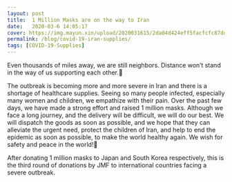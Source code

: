 ```yaml
---
layout: post
title:  1 Million Masks are on the way to Iran
date:   2020-03-6 14:05:17
cover: https://img.mayun.xin/upload/2020031615/2da04d424eff5facfcfc87ddd573a3c3.JPG
permalink: /blog/covid-19-iran-supplies/
tags: [COVID-19-Supplies]
---
```


Even thousands of miles away, we are still neighbors. Distance won’t stand in the way of us supporting each other.

The outbreak is becoming more and more severe in Iran and there is a shortage of healthcare supplies. Seeing so many people infected, especially many women and children, we empathize with their pain. Over the past few days, we have made a strong effort and raised 1 million masks. Although we face a long journey, and the delivery will be difficult, we will do our best. We will dispatch the goods as soon as possible, and we hope that they can alleviate the urgent need, protect the children of Iran, and help to end the epidemic as soon as possible, to make the world healthy again. We wish for safety and peace in the world!

After donating 1 million masks to Japan and South Korea respectively, this is the third round of donations by JMF to international countries facing a severe outbreak.

